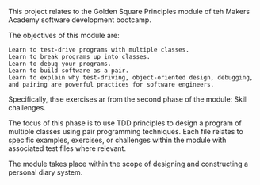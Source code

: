 This project relates to the Golden Square Principles module of teh Makers Academy software development bootcamp. 

The objectives of this module are:

    Learn to test-drive programs with multiple classes.
    Learn to break programs up into classes.
    Learn to debug your programs.
    Learn to build software as a pair.
    Learn to explain why test-driving, object-oriented design, debugging, and pairing are powerful practices for software engineers.

Specifically, thse exercises ar from the second phase of the module: Skill challenges. 

The focus of this phase is to use TDD principles to design a program of multiple classes using pair programming techniques. Each file relates to specific examples, exercises, or challenges within the module with associated test files where relevant. 

The module takes place within the scope of designing and constructing a personal diary system. 